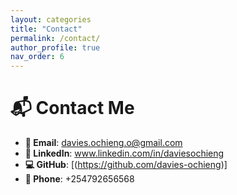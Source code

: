 ```yaml
---
layout: categories
title: "Contact"
permalink: /contact/
author_profile: true
nav_order: 6
---
```


# 📬 Contact Me

- **📧 Email**: davies.ochieng.o@gmail.com  
- **🔗 LinkedIn**: www.linkedin.com/in/daviesochieng
- **💻 GitHub**: [(https://github.com/davies-ochieng)]
- **📱 Phone**: +254792656568
